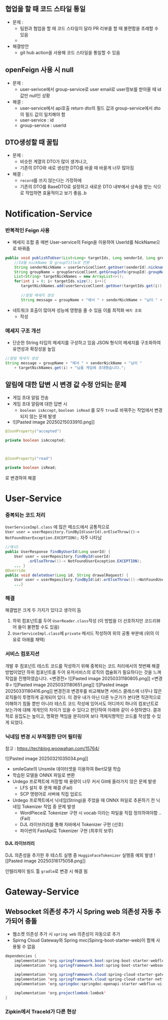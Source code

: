 ## 협업을 할 때 코드 스타일 통일
- 문제 : 
	- 팀원과 협업을 할 때 코드 스타일이 달라 PR 리뷰를 할 때 불편함을 초례할 수 있음
	- 
- 해결방안
	- git hub action을 사용해 코드 스타일을 통일할 수 있음 

## openFeign 사용 시 null 
- 문제 :
	- user-serivce에서 group-service로 user email로 user정보를 받아올 때 id 값만 null인 상황 
- 해결 : 
	- user-service에서 api호출 return dto의 필드 값과 group-service에서 dto의 필드 값이 일치해야 함 
	- user-service  : id
	- group-service : userId

## DTO생성할 때 꿀팁
- 문제 : 
	- 비슷한 계열의 DTO가 많이 생겨나고, 
	- 기존의 DTO와 새로 생성한 DTO를 바꿀 때 바꿀게 너무 많아짐 
- 해결 : 
	- `record`를 쓰지 않는다는 가정하에
	- 기존의 DTO를 BaseDTO로 설정하고 새로운 DTO 내부에서 상속을 받는 식으로 작업하면 효율적이고 보기 좋음..b

# Notification-Service
### 반복적인 Feign 사용
- 메세지 조합 중 매번 User-service의 Feign을 이용하여 UserId를 NickName으로 바꿔줌 
```java
public void publishToUser(List<Long> targetIds, Long senderId, Long groupId){  
    //Id들 nickName 및 groupTitle로 전환  
    String senderNickName = userServiceClient.getUser(senderId).nickname();
    String groupName = groupServiceClient.getGroupInfo(groupId).groupName();
    List<String> targetNickNames = new ArrayList<>();
    for(int i = 0; i< targetIds.size(); i++){
       targetNickNames.add(userServiceClient.getUser(targetIds.get(i)).nickname());  
  
       //알림 메세지 생성  
       String message = groupName + "에서 " + senderNickName + "님이 " + targetNickNames.get(i) + "님을 게임에 초대했습니다.";
```
- 네트워크 호출이 많아져 성능에 영향을 줄 수 있음 이를 최적화 `배치 조회`
	- 작성

### 메세지 구조 개선
- 단순한 String 타입의 메세지를 구성하고 있음 JSON 형식의 메세지를 구조화하여 유연성과 확장성을 높임
```java
//알림 메세지 생성  
String message = groupName + "에서 " + senderNickName + "님이 "
	+ targetNickNames.get(i) + "님을 게임에 초대했습니다.";
```

## 알림에 대한 답변 시 변경 값 수정 안되는 문제
- 게임 초대 알림 전송 
- 게임 초대 알림에 대한 답변 시
	- `boolean isAccept`, `boolean isRead` 를 모두 `true`로 바꿔주는 작업에서 변경되지 않는 문제 발생 
- ![[Pasted image 20250215033910.png]]
```java
@JsonProperty("accepted")

private boolean isAccepted;

  

@JsonProperty("read")

private boolean isRead;
```
로 변경하여 해결 

# User-Service
### 중복되는 코드 처리
`UserServiceImpl.class` 에 많은 메소드에서 공통적으로  
`User user = userRepository.findById(userId).orElseThrow(()-> NotFoundUserException.EXCEPTION);`
자주 나타남
```java
//예시)
public UserResponse findByUserId(Long userId) {  
    User user = userRepository.findById(userId)  
          .orElseThrow(()-> NotFoundUserException.EXCEPTION);
	... }
@Override  
public void deleteUser(Long id, String drawalRequest) {  
    User user = userRepository.findById(id).orElseThrow(()->NotFoundUserException.EXCEPTION);
    ...}
```
### 해결
해결법은 크게 두 가지가 있다고 생각이 듬
1. 하위 컴포넌트를 두어 `UserReader.class`작성 (이 방법을 더 선호하지만 코드리뷰어 들이 불편할 수도 있음)
2. `UserServiceImpl.class`에 `private` 메서드 작성하여 위의 공통 부분에 (위의 이유로 아래를 채택)

### 서비스 컴포지션
개발 후 컴포넌트 테스트 코드를 작성하기 위해 중복되는 코드 처리에서의 첫번째 해결방법이었던 하위 컴포넌트를 두어 유저서비스의 로직의 캡슐화가 필요하다는 것을 느껴 작업을 진행하였습니다. 
<변경전>
![[Pasted image 20250331180805.png]]
<변경후>
![[Pasted image 20250331180651.png]]
![[Pasted image 20250331180416.png]]
변경전과 변경후를 비교해보면 서비스 클래스에 너무나 많은 로직들이 투명하게 공개되어 있다. 이 경우 내가 아닌 다른 누군가가 본다면 직관적으로 이해하기 힘들 뿐만 아니라 테스트 코드 작성에 있어서도 어디까지 하나의 컴포넌트로 보는가에 대해 개개인의 차이가 있을 수 있다고 판단하여 아래와 같이 수정하였다. 
결과적로 응집도는 높이고, 명확한 책임을 분히라여 보다 객체지향적인 코드를 작성할 수 있게 되었다. 
### 닉네임 변경 시 부적절한 단어 필터링  
참고 : https://techblog.woowahan.com/15764/

![[Pasted image 20250321035034.png]]

- smileGate의 Unsmile 데이터셋을 이용하여 Bert모델 학습 
- 학습된 모델을 ONNX 파일로 변환
- Urdego 프로젝트에 저장할 때 용량이 너무 커서 Git에 올라가지 않은 문제 발생 
	- LFS 설치 후 문제 해결 (Fail)
	- SCP 명령어로 서버에 직접 업로드 
- Urdego 프로젝트에서 닉네임(String)을 주었을 때 ONNX 파일로 추론하기 전 닉네임 Tokenizer 작업 중 문제 발생
	- WordPiece로 Tokenizer 구현 시 vocab 이라는 파일을 직접 정의하여야함 .. (Fail)
	- DJL 라이브러리를 통해 자바에서 Tokenizer 구현 (선호)
	- 파이썬의 FastApi로 Tokenizer 구현 (최후의 보루)

#### DJL 라이브러리 
DJL 의존성을 추가한 후 테스트 실행 중 `HugginFaceTokenizer` 실행중 예외 발생
![[Pasted image 20250316175058.png]]
 
인텔리제이 빌드 툴 `gradle`로 변경 시 해결 됨  




# Gateway-Service 
## Websocket 의존성 추가 시 Spring web 의존성 자동 추가되어 충돌  
- 웹소켓 의존성 추가 시 `spring web` 의존성이 자동으로 추가
- Spirng Cloud Gateway와 Spring mvc(Spinrg-boot-starter-web)이 함께 사용될 수 없음
```java
dependencies {
    implementation 'org.springframework.boot:spring-boot-starter-webflux' // WebFlux 추가
    implementation 'org.springframework.boot:spring-boot-starter-websocket' // 의존성 추가시 spring web 의존성이 자동으로 추가 됨

    implementation 'org.springframework.cloud:spring-cloud-starter-gateway'
    implementation 'org.springframework.cloud:spring-cloud-starter-netflix-eureka-client'
    implementation 'org.springdoc:springdoc-openapi-starter-webflux-ui:2.5.0'
    
    implementation 'org.projectlombok:lombok'
}
```

### Zipkin에서 TraceId가 다른 현상